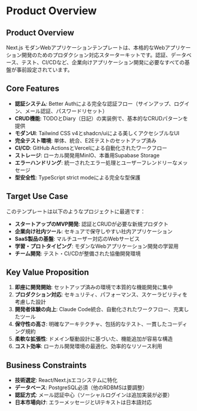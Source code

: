 # Product Overview

## Product Overview

Next.js モダンWebアプリケーションテンプレートは、本格的なWebアプリケーション開発のためのプロダクション対応スターターキットです。認証、データベース、テスト、CI/CDなど、企業向けアプリケーション開発に必要なすべての基盤が事前設定されています。

## Core Features

- **認証システム**: Better Authによる完全な認証フロー（サインアップ、ログイン、メール認証、パスワードリセット）
- **CRUD機能**: TODOとDiary（日記）の実装例で、基本的なCRUDパターンを提供
- **モダンUI**: Tailwind CSS v4とshadcn/uiによる美しくアクセシブルなUI
- **完全テスト環境**: 単体、統合、E2Eテストのセットアップ済み
- **CI/CD**: GitHub ActionsとVercelによる自動化されたワークフロー
- **ストレージ**: ローカル開発用MinIO、本番用Supabase Storage
- **エラーハンドリング**: 統一されたエラー処理とユーザーフレンドリーなメッセージ
- **型安全性**: TypeScript strict modeによる完全な型保護

## Target Use Case

このテンプレートは以下のようなプロジェクトに最適です：

- **スタートアップのMVP開発**: 認証とCRUDが必要な新規プロダクト
- **企業向け社内ツール**: セキュアで保守しやすい社内アプリケーション
- **SaaS製品の基盤**: マルチユーザー対応のWebサービス
- **学習・プロトタイピング**: モダンなWebアプリケーション開発の学習用
- **チーム開発**: テスト・CI/CDが整備された協働開発環境

## Key Value Proposition

1. **即座に開発開始**: セットアップ済みの環境で本質的な機能開発に集中
2. **プロダクション対応**: セキュリティ、パフォーマンス、スケーラビリティを考慮した設計
3. **開発者体験の向上**: Claude Code統合、自動化されたワークフロー、充実したツール
4. **保守性の高さ**: 明確なアーキテクチャ、包括的なテスト、一貫したコーディング規約
5. **柔軟な拡張性**: ドメイン駆動設計に基づいた、機能追加が容易な構造
6. **コスト効率**: ローカル開発環境の最適化、効率的なリソース利用

## Business Constraints

- **技術選定**: React/Next.jsエコシステムに特化
- **データベース**: PostgreSQL必須（他のRDBMSは要調整）
- **認証方式**: メール認証中心（ソーシャルログインは追加実装が必要）
- **日本市場向け**: エラーメッセージとUIテキストは日本語対応